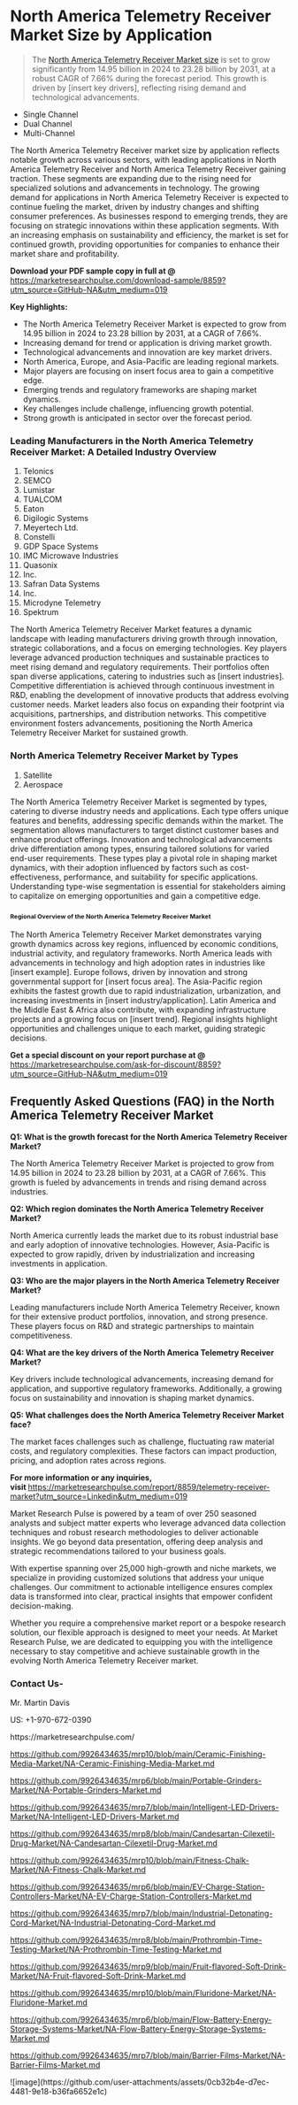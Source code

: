 <h1>North America Telemetry Receiver Market&nbsp;Size by Application</h1><blockquote><p>The <a href="https://marketresearchpulse.com/download-sample/8859?utm_source=GitHub-NA&amp;utm_medium=019">North America Telemetry Receiver Market size</a> is set to grow significantly from 14.95 billion in 2024 to 23.28 billion by 2031, at a robust CAGR of 7.66% during the forecast period. This growth is driven by [insert key drivers], reflecting rising demand and technological advancements.</p></blockquote><ul><li>Single Channel<li> Dual Channel<li> Multi-Channel</li></ul><p>The North America Telemetry Receiver market size by application reflects notable growth across various sectors, with leading applications in North America Telemetry Receiver and North America Telemetry Receiver gaining traction. These segments are expanding due to the rising need for specialized solutions and advancements in technology. The growing demand for applications in North America Telemetry Receiver is expected to continue fueling the market, driven by industry changes and shifting consumer preferences. As businesses respond to emerging trends, they are focusing on strategic innovations within these application segments. With an increasing emphasis on sustainability and efficiency, the market is set for continued growth, providing opportunities for companies to enhance their market share and profitability.</p><p><strong>Download your PDF sample copy in full at @ </strong><a href="https://marketresearchpulse.com/download-sample/8859?utm_source=GitHub-NA&amp;utm_medium=019">https://marketresearchpulse.com/download-sample/8859?utm_source=GitHub-NA&amp;utm_medium=019</a></p><p><strong>Key Highlights: </strong></p><ul><li>The North America Telemetry Receiver Market is expected to grow from 14.95 billion in 2024 to 23.28 billion by 2031, at a CAGR of 7.66%.</li><li>Increasing demand for trend or application is driving market growth.</li><li>Technological advancements and innovation are key market drivers.</li><li>North America, Europe, and Asia-Pacific are leading regional markets.</li><li>Major players are focusing on insert focus area to gain a competitive edge.</li><li>Emerging trends and regulatory frameworks are shaping market dynamics.</li><li>Key challenges include challenge, influencing growth potential.</li><li>Strong growth is anticipated in sector over the forecast period.</li></ul><h3>Leading Manufacturers in the North America Telemetry Receiver Market: A Detailed Industry Overview</h3><ol><li>Telonics</li><li>SEMCO</li><li>Lumistar</li><li>TUALCOM</li><li>Eaton</li><li>Digilogic Systems</li><li>Meyertech Ltd.</li><li>Constelli</li><li>GDP Space Systems</li><li>IMC Microwave Industries</li><li>Quasonix</li><li>Inc.</li><li>Safran Data Systems</li><li>Inc.</li><li>Microdyne Telemetry</li><li>Spektrum</li></ol><div class="flex max-w-full flex-col flex-grow"><div class="min-h-8 text-message flex w-full flex-col items-end gap-2 whitespace-normal break-words [.text-message+&amp;]:mt-5" dir="auto" data-message-author-role="assistant" data-message-id="fd8432e4-4910-450d-b182-61b7bfb0a01f" data-message-model-slug="gpt-4o"><div class="flex w-full flex-col gap-1 empty:hidden first:pt-[3px]"><div class="markdown prose w-full break-words dark:prose-invert light"><p>The North America Telemetry Receiver Market features a dynamic landscape with leading manufacturers driving growth through innovation, strategic collaborations, and a focus on emerging technologies. Key players leverage advanced production techniques and sustainable practices to meet rising demand and regulatory requirements. Their portfolios often span diverse applications, catering to industries such as [insert industries]. Competitive differentiation is achieved through continuous investment in R&amp;D, enabling the development of innovative products that address evolving customer needs. Market leaders also focus on expanding their footprint via acquisitions, partnerships, and distribution networks. This competitive environment fosters advancements, positioning the North America Telemetry Receiver Market for sustained growth.</p></div></div></div></div><h3>North America Telemetry Receiver Market by Types</h3><ol><li>Satellite<li> Aerospace</li></ol><div class="flex max-w-full flex-col flex-grow"><div class="min-h-8 text-message flex w-full flex-col items-end gap-2 whitespace-normal break-words [.text-message+&amp;]:mt-5" dir="auto" data-message-author-role="assistant" data-message-id="084470be-0bb7-4664-bddf-5156b4f41249" data-message-model-slug="gpt-4o-mini"><div class="flex w-full flex-col gap-1 empty:hidden first:pt-[3px]"><div class="markdown prose w-full break-words dark:prose-invert light"><p>The North America Telemetry Receiver Market is segmented by types, catering to diverse industry needs and applications. Each type offers unique features and benefits, addressing specific demands within the market. The segmentation allows manufacturers to target distinct customer bases and enhance product offerings. Innovation and technological advancements drive differentiation among types, ensuring tailored solutions for varied end-user requirements. These types play a pivotal role in shaping market dynamics, with their adoption influenced by factors such as cost-effectiveness, performance, and suitability for specific applications. Understanding type-wise segmentation is essential for stakeholders aiming to capitalize on emerging opportunities and gain a competitive edge.</p></div></div></div></div><h3><span style="font-size: 11px;">Regional Overview of the North America Telemetry Receiver Market</span></h3><div class="flex max-w-full flex-col flex-grow"><div class="min-h-8 text-message flex w-full flex-col items-end gap-2 whitespace-normal break-words [.text-message+&amp;]:mt-5" dir="auto" data-message-author-role="assistant" data-message-id="e9038762-ce64-4e30-91c9-9bd413514231" data-message-model-slug="gpt-4o-mini"><div class="flex w-full flex-col gap-1 empty:hidden first:pt-[3px]"><div class="markdown prose w-full break-words dark:prose-invert light"><p>The North America Telemetry Receiver Market demonstrates varying growth dynamics across key regions, influenced by economic conditions, industrial activity, and regulatory frameworks. North America leads with advancements in technology and high adoption rates in industries like [insert example]. Europe follows, driven by innovation and strong governmental support for [insert focus area]. The Asia-Pacific region exhibits the fastest growth due to rapid industrialization, urbanization, and increasing investments in [insert industry/application]. Latin America and the Middle East &amp; Africa also contribute, with expanding infrastructure projects and a growing focus on [insert trend]. Regional insights highlight opportunities and challenges unique to each market, guiding strategic decisions.</p></div></div></div></div><p><strong>Get a special discount on your report purchase at @ </strong><a href="https://marketresearchpulse.com/ask-for-discount/8859?utm_source=GitHub-NA&amp;utm_medium=019">https://marketresearchpulse.com/ask-for-discount/8859?utm_source=GitHub-NA&amp;utm_medium=019</a></p><h2>Frequently Asked Questions (FAQ) in the North America Telemetry Receiver Market</h2><p><strong>Q1: What is the growth forecast for the North America Telemetry Receiver Market?</strong></p><p>The North America Telemetry Receiver Market is projected to grow from 14.95 billion in 2024 to 23.28 billion by 2031, at a CAGR of 7.66%. This growth is fueled by advancements in trends and rising demand across industries.</p><p><strong>Q2: Which region dominates the North America Telemetry Receiver Market?</strong></p><p>North America currently leads the market due to its robust industrial base and early adoption of innovative technologies. However, Asia-Pacific is expected to grow rapidly, driven by industrialization and increasing investments in application.</p><p><strong>Q3: Who are the major players in the North America Telemetry Receiver Market?</strong></p><p>Leading manufacturers include North America Telemetry Receiver, known for their extensive product portfolios, innovation, and strong presence. These players focus on R&amp;D and strategic partnerships to maintain competitiveness.</p><p><strong>Q4: What are the key drivers of the North America Telemetry Receiver Market?</strong></p><p>Key drivers include technological advancements, increasing demand for application, and supportive regulatory frameworks. Additionally, a growing focus on sustainability and innovation is shaping market dynamics.</p><p><strong>Q5: What challenges does the North America Telemetry Receiver Market face?</strong></p><p>The market faces challenges such as challenge, fluctuating raw material costs, and regulatory complexities. These factors can impact production, pricing, and adoption rates across regions.</p><p><strong>For more information or any inquiries, visit&nbsp;</strong><a href="https://marketresearchpulse.com/report/8859/telemetry-receiver-market?utm_source=Linkedin&utm_medium=019">https://marketresearchpulse.com/report/8859/telemetry-receiver-market?utm_source=Linkedin&utm_medium=019</a></p><p>Market Research Pulse is powered by a team of over 250 seasoned analysts and subject matter experts who leverage advanced data collection techniques and robust research methodologies to deliver actionable insights. We go beyond data presentation, offering deep analysis and strategic recommendations tailored to your business goals.</p><p>With expertise spanning over 25,000 high-growth and niche markets, we specialize in providing customized solutions that address your unique challenges. Our commitment to actionable intelligence ensures complex data is transformed into clear, practical insights that empower confident decision-making.</p><p>Whether you require a comprehensive market report or a bespoke research solution, our flexible approach is designed to meet your needs. At Market Research Pulse, we are dedicated to equipping you with the intelligence necessary to stay competitive and achieve sustainable growth in the evolving North America Telemetry Receiver market.</p><h3><strong>Contact Us-</strong></h3><p>Mr. Martin Davis</p><p>US: +1-970-672-0390</p><p>https://marketresearchpulse.com/</p><p><a href="https://github.com/9926434635/mrp10/blob/main/Ceramic-Finishing-Media-Market/NA-Ceramic-Finishing-Media-Market.md">https://github.com/9926434635/mrp10/blob/main/Ceramic-Finishing-Media-Market/NA-Ceramic-Finishing-Media-Market.md</a></p><p><a href="https://github.com/9926434635/mrp6/blob/main/Portable-Grinders-Market/NA-Portable-Grinders-Market.md">https://github.com/9926434635/mrp6/blob/main/Portable-Grinders-Market/NA-Portable-Grinders-Market.md</a></p><p><a href="https://github.com/9926434635/mrp7/blob/main/Intelligent-LED-Drivers-Market/NA-Intelligent-LED-Drivers-Market.md">https://github.com/9926434635/mrp7/blob/main/Intelligent-LED-Drivers-Market/NA-Intelligent-LED-Drivers-Market.md</a></p><p><a href="https://github.com/9926434635/mrp8/blob/main/Candesartan-Cilexetil-Drug-Market/NA-Candesartan-Cilexetil-Drug-Market.md">https://github.com/9926434635/mrp8/blob/main/Candesartan-Cilexetil-Drug-Market/NA-Candesartan-Cilexetil-Drug-Market.md</a></p><p><a href="https://github.com/9926434635/mrp10/blob/main/Fitness-Chalk-Market/NA-Fitness-Chalk-Market.md">https://github.com/9926434635/mrp10/blob/main/Fitness-Chalk-Market/NA-Fitness-Chalk-Market.md</a></p><p><a href="https://github.com/9926434635/mrp6/blob/main/EV-Charge-Station-Controllers-Market/NA-EV-Charge-Station-Controllers-Market.md">https://github.com/9926434635/mrp6/blob/main/EV-Charge-Station-Controllers-Market/NA-EV-Charge-Station-Controllers-Market.md</a></p><p><a href="https://github.com/9926434635/mrp7/blob/main/Industrial-Detonating-Cord-Market/NA-Industrial-Detonating-Cord-Market.md">https://github.com/9926434635/mrp7/blob/main/Industrial-Detonating-Cord-Market/NA-Industrial-Detonating-Cord-Market.md</a></p><p><a href="https://github.com/9926434635/mrp8/blob/main/Prothrombin-Time-Testing-Market/NA-Prothrombin-Time-Testing-Market.md">https://github.com/9926434635/mrp8/blob/main/Prothrombin-Time-Testing-Market/NA-Prothrombin-Time-Testing-Market.md</a></p><p><a href="https://github.com/9926434635/mrp9/blob/main/Fruit-flavored-Soft-Drink-Market/NA-Fruit-flavored-Soft-Drink-Market.md">https://github.com/9926434635/mrp9/blob/main/Fruit-flavored-Soft-Drink-Market/NA-Fruit-flavored-Soft-Drink-Market.md</a></p><p><a href="https://github.com/9926434635/mrp10/blob/main/Fluridone-Market/NA-Fluridone-Market.md">https://github.com/9926434635/mrp10/blob/main/Fluridone-Market/NA-Fluridone-Market.md</a></p><p><a href="https://github.com/9926434635/mrp6/blob/main/Flow-Battery-Energy-Storage-Systems-Market/NA-Flow-Battery-Energy-Storage-Systems-Market.md">https://github.com/9926434635/mrp6/blob/main/Flow-Battery-Energy-Storage-Systems-Market/NA-Flow-Battery-Energy-Storage-Systems-Market.md</a></p><p><a href="https://github.com/9926434635/mrp7/blob/main/Barrier-Films-Market/NA-Barrier-Films-Market.md">https://github.com/9926434635/mrp7/blob/main/Barrier-Films-Market/NA-Barrier-Films-Market.md</a></p>
![image](https://github.com/user-attachments/assets/0cb32b4e-d7ec-4481-9e18-b36fa6652e1c)
